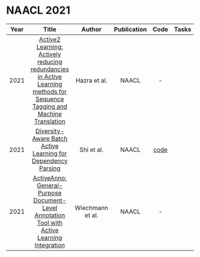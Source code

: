 # NAACL 2021

| Year |                                                       Title                                                       |   Author    | Publication | Code | Tasks | Notes | Datasets| Notions |
|:----:|:-----------------------------------------------------------------------------------------------------------------:|:-----------:|:-----------:|:----:|:----:|:-----:|:-----:|:-----:|
| 2021 | [Active2 Learning: Actively reducing redundancies in Active Learning methods for Sequence Tagging and Machine Translation](https://aclanthology.org/2021.naacl-main.159/) |   Hazra et al.   |    NAACL    |                            -                            |      |       |
| 2021 |                               [Diversity-Aware Batch Active Learning for Dependency Parsing](https://aclanthology.org/2021.naacl-main.207/)                               |    Shi et al.    |    NAACL    | [code](https://github.com/tzshi/dpp-al-parsing-naacl21) |      |       |
| 2021 |               [ActiveAnno: General-Purpose Document-Level Annotation Tool with Active Learning Integration](https://aclanthology.org/2021.naacl-demos.12/)                | Wiechmann et al. |    NAACL    |                            -                            |      |       |
